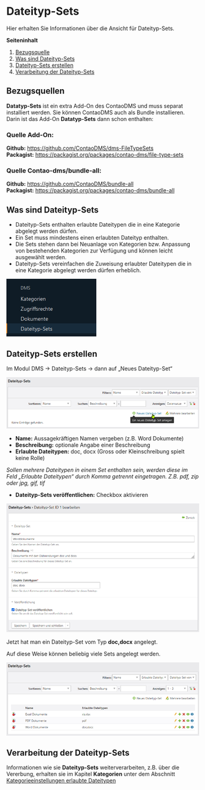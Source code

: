 # Dateityp-Sets

Hier erhalten Sie Informationen über die Ansicht für Dateityp-Sets.

**Seiteninhalt**
<!-- toc -->
1. [Bezugsquelle](#bezugsquellen)
2. [Was sind Dateityp-Sets](#was-sind-dateityp-sets)
3. [Dateityp-Sets erstellen](#dateityp-sets-erstellen)
4. [Verarbeitung der Dateityp-Sets](#verarbeitung-der-dateityp-sets)

## Bezugsquellen

**Datatyp-Sets** ist ein extra Add-On des ContaoDMS und muss separat installiert werden. Sie können ContaoDMS auch als Bundle installieren. Darin ist das Add-On **Datatyp-Sets** dann schon enthalten:  

### Quelle Add-On:
**Github:** https://github.com/ContaoDMS/dms-FileTypeSets  
**Packagist:** https://packagist.org/packages/contao-dms/file-type-sets

### Quelle Contao-dms/bundle-all:

**Github:** https://github.com/ContaoDMS/bundle-all  
**Packagist:** https://packagist.org/packages/contao-dms/bundle-all


## Was sind Dateityp-Sets

* Dateityp-Sets enthalten erlaubte Dateitypen die in eine Kategorie abgelegt werden dürfen.
* Ein Set muss mindestens einen erlaubten Dateityp enthalten.
* Die Sets stehen dann bei Neuanlage von Kategorien bzw. Anpassung von bestehenden Kategorien zur Verfügung und können leicht ausgewählt werden.
* Dateityp-Sets vereinfachen die Zuweisung erlaubter Dateitypen die in eine Kategorie abgelegt werden dürfen erheblich.

![Backend Menü](backend_file_type_sets.png)


## Dateityp-Sets erstellen

Im Modul DMS → Dateityp-Sets → dann auf „Neues Dateityp-Set“


![Neues Dateityp-Sets anlegen](create_new_file_type_sets.png)


* **Name:** Aussagekräftigen Namen vergeben (z.B. Word Dokumente)
* **Beschreibung:** optionale Angabe einer Beschreibung
* **Erlaubte Dateitypen:** doc, docx (Gross oder Kleinschreibung spielt keine Rolle)

*Sollen mehrere Dateitypen in einem Set enthalten sein, werden diese im Feld „Erlaubte Dateitypen“ durch Komma getrennt eingetragen. Z.B. pdf, zip oder jpg, gif, tif*

* **Dateityp-Sets veröffentlichen:** Checkbox aktivieren

![Dateityp-Sets konfigurieren](file_type_sets_settings.png)

Jetzt hat man ein Dateityp-Set vom Typ **doc,docx** angelegt.

Auf diese Weise können beliebig viele Sets angelegt werden.

![Dateityp-Sets Liste](file_type_sets_list.png)


## Verarbeitung der Dateityp-Sets

Informationen wie sie **Dateityp-Sets** weiterverarbeiten, z.B. über die Vererbung, erhalten sie im Kapitel **Kategorien** unter dem Abschnitt [Kategorieeinstellungen erlaubte Dateitypen](categories.md#erlaubte-dateitypen)

